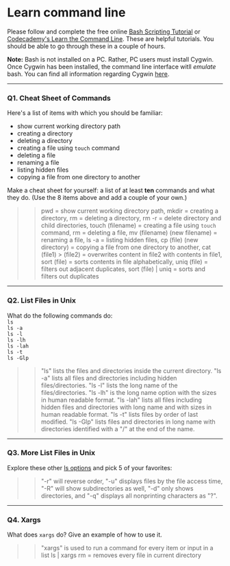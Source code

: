 # Learn command line

Please follow and complete the free online [Bash Scripting Tutorial](https://ryanstutorials.net/bash-scripting-tutorial/) or [Codecademy's Learn the Command Line](https://www.codecademy.com/learn/learn-the-command-line). These are helpful tutorials. You should be able to go through these in a couple of hours.

**Note:** Bash is not installed on a PC. Rather, PC users must install Cygwin. Once Cygwin has been installed, the command line interface witll _emulate_ bash. You can find all information regarding Cygwin [here](https://www.cygwin.com/).

---

### Q1.  Cheat Sheet of Commands  

Here's a list of items with which you should be familiar:  
* show current working directory path
* creating a directory
* deleting a directory
* creating a file using `touch` command
* deleting a file
* renaming a file
* listing hidden files
* copying a file from one directory to another

Make a cheat sheet for yourself: a list of at least **ten** commands and what they do.  (Use the 8 items above and add a couple of your own.)  

> > pwd = show current working directory path, mkdir = creating a directory, rm = deleting a directory, rm -r = delete directory and child directories, touch (filename) = creating a file using `touch` command, rm = deleting a file, mv (filename) (new filename) = renaming a file, ls -a = listing hidden files, cp (file) (new directory) = copying a file from one directory to another, cat (file1) > (file2) = overwrites content in file2 with contents in file1, sort (file) = sorts contents in file alphabetically, uniq (file) = filters out adjacent duplicates, sort (file) | uniq = sorts and filters out duplicates

---

### Q2.  List Files in Unix   

What do the following commands do:  
`ls`  
`ls -a`  
`ls -l`  
`ls -lh`  
`ls -lah`  
`ls -t`  
`ls -Glp`  

> > "ls" lists the files and directories inside the current directory. "ls -a" lists all files and directories including hidden files/directories. "ls -l" lists the long name of the files/directories. "ls -lh" is the long name option with the sizes in human readable format. "ls -lah" lists all files including hidden files and directories with long name and with sizes in human readable format. "ls -t" lists files by order of last modified. "ls -Glp" lists files and directories in long name with directories identified with a "/" at the end of the name.

---

### Q3.  More List Files in Unix  

Explore these other [ls options](http://www.techonthenet.com/unix/basic/ls.php) and pick 5 of your favorites:

> > "-r" will reverse order, "-u" displays files by the file access time, "-R" will show subdirectories as well, "-d" only shows directories, and "-q" displays all nonprinting characters as "?".

---

### Q4.  Xargs   

What does `xargs` do? Give an example of how to use it.

> > "xargs" is used to run a command for every item or input in a list
> > ls | xargs rm = removes every file in current directory

 

